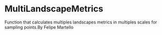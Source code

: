 # MultiLandscapeMetrics
Function that calculates multiples landscapes metrics in multiples scales for sampling points.By 
Felipe Martello


